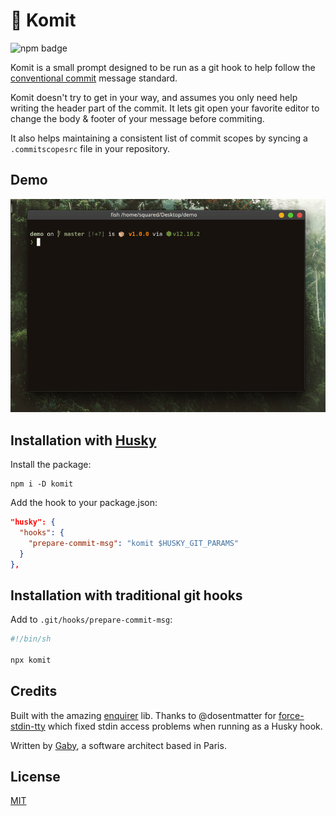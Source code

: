 # 👮 Komit
![npm badge](https://badgen.net/npm/v/komit)

Komit is a small prompt designed to be run as a git hook to help follow the [conventional commit](https://www.conventionalcommits.org/en/v1.0.0/) message standard.

Komit doesn't try to get in your way, and assumes you only need help writing the header part of the commit. It lets git open your favorite editor to change the body & footer of your message before commiting.

It also helps maintaining a consistent list of commit scopes by syncing a `.commitscopesrc` file in your repository.

## Demo

![Komit demo](https://raw.githubusercontent.com/GitSquared/komit/master/readme_src/demo.gif)

## Installation with [Husky](https://github.com/typicode/husky)

Install the package:
```
npm i -D komit
```

Add the hook to your package.json:
```json
"husky": {
  "hooks": {
    "prepare-commit-msg": "komit $HUSKY_GIT_PARAMS"
  }
},
```

## Installation with traditional git hooks

Add to `.git/hooks/prepare-commit-msg`:
```sh
#!/bin/sh

npx komit
```

## Credits
Built with the amazing [enquirer](https://github.com/enquirer/enquirer) lib. Thanks to @dosentmatter for [force-stdin-tty](https://github.com/dosentmatter/force-stdin-tty) which fixed stdin access problems when running as a Husky hook.

Written by [Gaby](https://gaby.dev), a software architect based in Paris.

## License
[MIT](https://github.com/GitSquared/komit/blob/master/LICENSE)
